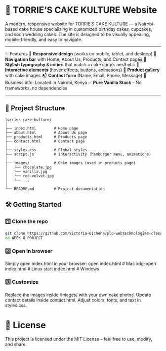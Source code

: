 # 🍰 TORRIE’S CAKE KULTURE Website

A modern, responsive website for TORRIE’S CAKE KULTURE — a Nairobi-based cake house specializing in customized birthday cakes, cupcakes, and soon wedding cakes. The site is designed to be visually appealing, mobile-friendly, and easy to navigate. 

---

✨ Features
🎂 **Responsive design** (works on mobile, tablet, and desktop)
🍰 **Navigation bar** with Home, About Us, Products, and Contact pages
🧁 **Stylish typography & colors** that match a cake shop’s aesthetic
🎀 **Interactive elements** (hover effects, buttons, animations)
📸 **Product gallery** with cake images
📬 **Contact form** (Name, Email, Phone, Message)
📍 Business info: Located in Nairobi, Kenya
✅ **Pure Vanilla Stack** – No frameworks, no dependencies

---

## 📁 Project Structure
```
torries-cake-kulture/
│
├── index.html        # Home page
├── about.html        # About Us page
├── products.html     # Products page
├── contact.html      # Contact page
│
├── styles.css        # Global styles
├── script.js         # Interactivity (hamburger menu, animations)
│
├── images/           # Cake images (used in products page)
│   └── chocolate.jpg
│   └── vanilla.jpg
│   └── red-velvet.jpg
│   └── ...
│
└── README.md         # Project documentation

```

## 🛠️ Getting Started
### 1️⃣ Clone the repo
```bash
git clone https://github.com/Victoria-Gicheha/plp-webtechnologies-classroom-july2025-july-2025-final-project-and-deployment-Final-Project-and-Depl.git
cd WEEK 8 PROJECT
```
### 2️⃣ Open in browser
Simply open index.html in your browser:
open index.html    # Mac
xdg-open index.html # Linux
start index.html   # Windows
### 3️⃣ Customize
Replace the images inside /images/ with your own cake photos.
Update contact details inside contact.html.
Adjust colors, fonts, and text in styles.css.

# 📜 License

This project is licensed under the MIT License – feel free to use, modify, and share.